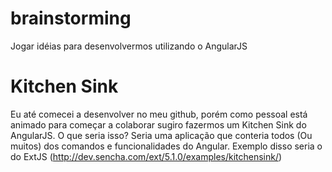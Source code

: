 # brainstorming
Jogar idéias para desenvolvermos utilizando o AngularJS

# Kitchen Sink
Eu até comecei a desenvolver no meu github, porém como pessoal está animado para começar a colaborar sugiro fazermos um Kitchen Sink do AngularJS. O que seria isso? Seria uma aplicação que conteria todos (Ou muitos) dos comandos e funcionalidades do Angular. Exemplo disso seria o do ExtJS (http://dev.sencha.com/ext/5.1.0/examples/kitchensink/)
